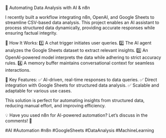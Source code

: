 🚀 Automating Data Analysis with AI & n8n

I recently built a workflow integrating n8n, OpenAI, and Google Sheets to streamline CSV-based data analysis. This project enables an AI assistant to process structured data dynamically, providing accurate responses while ensuring factual integrity.

🔧 How It Works:
1️⃣ A chat trigger initiates user queries.
2️⃣ The AI agent analyzes the Google Sheets dataset to extract relevant insights.
3️⃣ An OpenAI-powered model interprets the data while adhering to strict accuracy rules.
4️⃣ A memory buffer maintains conversational context for seamless interactions.

🎯 Key Features:
✅ AI-driven, real-time responses to data queries.
✅ Direct integration with Google Sheets for structured data analysis.
✅ Scalable and adaptable for various use cases.

This solution is perfect for automating insights from structured data, reducing manual effort, and improving efficiency.

💡 Have you used n8n for AI-powered automation? Let’s discuss in the comments! 🚀

#AI #Automation #n8n #GoogleSheets #DataAnalysis #MachineLearning
